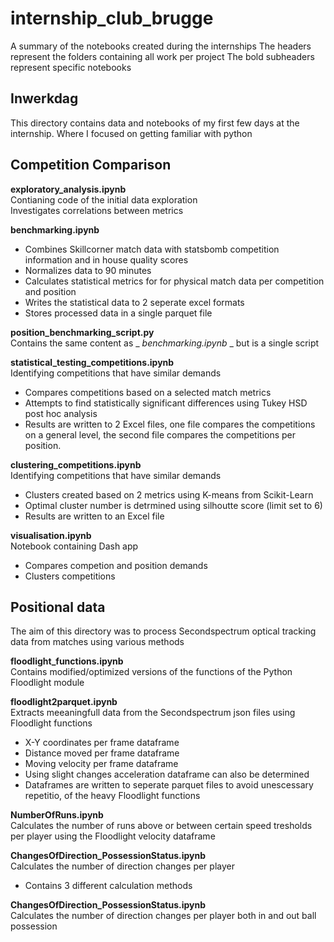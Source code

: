 # internship_club_brugge  
A summary of the notebooks created during the internships
The headers represent the folders containing all work per project
The bold subheaders represent specific notebooks 

## Inwerkdag
This directory contains data and notebooks of my first few days at the internship.
Where I focused on getting familiar with python

## Competition Comparison 
**exploratory_analysis.ipynb**  
Contianing code of the initial data exploration  
Investigates correlations between metrics

**benchmarking.ipynb**
- Combines Skillcorner match data with statsbomb competition information and in house quality scores
- Normalizes data to 90 minutes
- Calculates statistical metrics for for physical match data per competition and position
- Writes the statistical data to 2 seperate excel formats
- Stores processed data in a single parquet file

**position_benchmarking_script.py**  
Contains the same content as _ _benchmarking.ipynb_ _ but is a single script

**statistical_testing_competitions.ipynb**  
Identifying competitions that have similar demands
- Compares competitions based on a selected match metrics
- Attempts to find statistically significant differences using Tukey HSD post hoc analysis
- Results are written to 2 Excel files, one file compares the competitions on a general level, the second file compares the competitions per position.

**clustering_competitions.ipynb**  
Identifying competitions that have similar demands
- Clusters created based on 2 metrics using K-means from Scikit-Learn
- Optimal cluster number is detrmined using silhoutte score (limit set to 6)
- Results are written to an Excel file

**visualisation.ipynb**  
Notebook containing Dash app
- Compares competion and position demands
- Clusters competitions

## Positional data 
The aim of this directory was to process Secondspectrum optical tracking data from matches using various methods

**floodlight_functions.ipynb**  
Contains modified/optimized versions of the functions of the Python Floodlight module

**floodlight2parquet.ipynb**  
Extracts meeaningfull data from the Secondspectrum json files using Floodlight functions
- X-Y coordinates per frame dataframe
- Distance moved per frame dataframe
- Moving velocity per frame dataframe
- Using slight changes acceleration dataframe can also be determined
- Dataframes are written to seperate parquet files to avoid unescessary repetitio, of the heavy Floodlight functions

**NumberOfRuns.ipynb**  
Calculates the number of runs above or between certain speed tresholds per player using the Floodlight velocity dataframe

**ChangesOfDirection_PossessionStatus.ipynb**  
Calculates the number of direction changes per player
- Contains 3 different calculation methods

**ChangesOfDirection_PossessionStatus.ipynb**  
Calculates the number of direction changes per player both in and out ball possession
